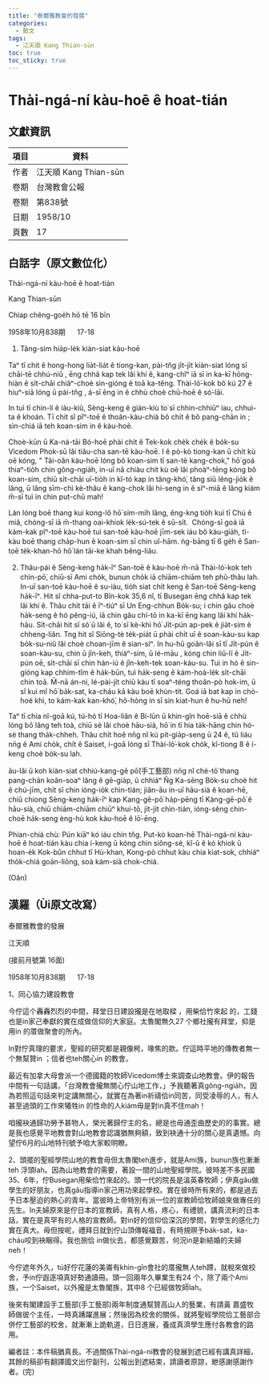 ```yaml
---
title: "泰爾雅教會的發展"
categories:
  - 散文
tags:
  - 江天順 Kang Thian-sūn
toc: true
toc_sticky: true
---
```


# Thài-ngá-ní kàu-hoē ê hoat-tián

## 文獻資訊

| 項目 | 資料 |
|---|---|
| 作者 | 江天順 Kang Thian-sūn |
| 卷期 | 台灣教會公報 |
| 卷期 | 第838號 |
| 日期 | 1958/10 |
| 頁數 | 17 |

## 白話字（原文數位化）

Thài-ngá-ní kàu-hoē ê hoat-tián

Kang Thian-sūn

Chiap chêng-goe̍h hō tē 16 bīn

1958年10月838期      17-18

1. Tâng-sim hia̍p-le̍k kiàn-siat kàu-hoē

Taⁿ tī chit ê hong-hong lia̍t-lia̍t ê tiong-kan, pài-tn̂g ji̍t-ji̍t kiàn-siat lóng sī chāi-tē chhú-niû , ēng chhâ kap tek lâi khí ê, kang-chîⁿ iā sī in ka-kī hōng-hiàn ê si̍t-chāi chiâⁿ-choè sìn-gióng ê toā ka-têng. Thài-ló͘-kok bô kú 27 ê hiuⁿ-siā lóng ū pài-tn̂g , á-sī ēng in ê chhù choè chū-hoē ê só͘-lāi.

In tuì tī chin-lí ê iàu-kiû, Sèng-keng ê gián-kiù to͘ sī chhin-chhiūⁿ iau, chhuì-ta ê khoán. Tī chit sî pîⁿ-toē ê thoân-kàu-chiá bô chi̍t ê bô pang-chān in ; sìn-chiá iā teh koan-sim in ê kàu-hoē.

Choè-kūn ū Ka-ná-tāi Bó-hoē phài chi̍t ê Tek-kok che̍k che̍k ê bo̍k-su Vicedom Phok-sū lâi tiâu-cha san-tē kàu-hoē. I ê pò-kò tiong-kan ū chi̍t kù oē kóng, " Tâi-oân kàu-hoē lóng bô koan-sim tī san-tē kang-chok," hō͘ goá thiaⁿ-tio̍h chin gông-ngia̍h, in-uī nā chiàu chit kù oē lâi phoàⁿ-tēng kóng bô koan-sim, chiū si̍t-chāi uī-tio̍h in kî-tó kap in tâng-khó͘, tâng siū lêng-jio̍k ê lâng, ū lâng sīm-chì kè-thâu ê kang-chok lâi hi-seng in ê sìⁿ-miā ê lâng kiám m̄-sī tuì in chin put-chū mah!

Lán lóng boē thang kui kong-lô hō͘ sím-mi̍h lâng, êng-kng tio̍h kui tī Chú ê miâ, chóng-sī iā m̄-thang oai-khiok le̍k-sú-tek ê sū-si̍t.  Chóng-sī goá iā kám-kak pîⁿ-toē kàu-hoē tuì san-toē kàu-hoē jīm-sek iáu bô kàu-gia̍h, tì-kàu boē thang cha̍p-hun ê koan-sim sī chin uî-hām. ǹg-bāng tī 6 ge̍h ê San-toē te̍k-khan-hō hō͘ lán tāi-ke khah bêng-liâu.

2. Thâu-pái ê Sèng-keng ha̍k-īⁿ San-toē ê kàu-hoē m̄-nā Thài-ló͘-kok teh chìn-pō͘, chiū-sī Ami cho̍k, bunun cho̍k iā chiām-chiām teh phû-thâu lah. In-uī san-toē kàu-hoē ê su-iàu, tio̍h siat chi̍t keng ê San-toē Sèng-keng ha̍k-īⁿ. Hit sî chha-put-to Bîn-kok 35,6 nî, tī Busegan ēng chhâ kap tek lâi khí ê. Thâu chi̍t tāi ê īⁿ-tiúⁿ sī Un Eng-chhun Bo̍k-su; i chin gâu choè ha̍k-seng ê hó pêng-iú, iā chin gâu chí-tō in ka-kī ēng kang lâi khí ha̍k-hāu. Si̍t-chāi hit sî só͘ ū lâi ê, to͘ sī kè-khì hō͘ Ji̍t-pún ap-pek ê jia̍t-sim ê chheng-liân. Tng hit sî Siōng-tè te̍k-pia̍t ū phài chi̍t uī ê soan-kàu-su kap bo̍k-su-niû lâi choè choan-jīm ê sian-siⁿ. In hu-hū goân-lâi sī tī Ji̍t-pún ê soan-kàu-su, chin ū jîn-keh, thiàⁿ-sim, ū lé-māu , kóng chin liû-lī ê Ji̍t-pún oē, si̍t-chāi sī chin hán-iú ê jîn-keh-tek soan-kàu-su. Tuì in hó ê sìn-gióng kap chhim-tîm ê ha̍k-būn, tuì ha̍k-seng ê kám-hoà-le̍k si̍t-chāi chin toā. M̄-nā án-ni, lé-pài-ji̍t chiū kàu tī soaⁿ-téng thoân-pò hok-im, ū sî kui mî hō͘ ba̍k-sat, ka-cháu kā kàu boē khùn-tit. Goá iā bat kap in chò-hoé khì, to kám-kak kan-khó͘, hô-hòng in sī sin kiat-hun ê hu-hū neh!

Taⁿ tī chia nî-goā kú, tú-hó tī Hoa-liân ê Bí-lūn ū khin-gîn hoē-siā ê chhù lóng bô lâng teh toà, chiū sè lâi choè hāu-sià, hō͘ in tī hia ta̍k-hāng chin hó-sè thang tha̍k-chheh. Thâu chi̍t hoê nn̄g nî kú pit-gia̍p-seng ū 24 ê, tû liáu nn̄g ê Ami cho̍k, chi̍t ê Saiset, í-goā lóng sī Thài-ló͘-kok cho̍k, kî-tiong 8 ê í-keng choè bo̍k-su lah.

āu-lâi ū koh kiàn-siat chhiú-kang-gē pō͘(手工藝部) nn̄g nî chè-tō͘ thang pang-chān koân-soaⁿ lâng ê gē-gia̍p, ū chhiáⁿ N̂g Ka-sēng Bo̍k-su choè hit ê chú-jīm, chi̍t sî chin ióng-io̍k chìn-tián; jiân-āu in-uī hāu-sià ê koan-hē, chiū chiong Sèng-keng ha̍k-īⁿ kap Kang-gē-pō͘ ha̍p-pēng tī Kàng-gē-pō͘ ê hāu-sià, chiū chiām-chiām chiūⁿ khuí-tō, ji̍t-ji̍t chìn-tián, ióng-sêng chin-choē ha̍k-seng èng-hù kok kàu-hoē ê lō͘-ēng.

Phian-chiá chù: Pún kiāⁿ kó iáu chin tn̂g. Put-kò koan-hē Thài-ngá-ní kàu-hoē ê hoat-tián kàu chia í-keng ū kóng chin siông-sè, kî-û ê kó khiok ū hoan-e̍k Kok-bûn chhut tī Hù-khan, Kong-pò chhut kàu chia kiat-sok, chhiáⁿ tho̍k-chiá goān-liōng, soà kám-siā chok-chiá.

(Oân)

## 漢羅（Ùi原文改寫）

泰爾雅教會的發展

江天順

(接前月號第 16面)

1958年10月838期      17-18

1、同心協力建設教會

今佇這个轟轟烈烈的中間，拜堂日日建設攏是在地取樑 ，用柴佮竹來起 的，工錢也是in家己奉獻的實在成做信仰的大家庭。太魯閣無久27 个鄉社攏有拜堂，抑是用in 的厝做聚會的所內。

In對佇真理的要求，聖經的研究都是親像枵，喙焦的款。佇這時平地的傳教者無一个無幫贊in ；信者也teh關心in 的教會。

最近有加拿大母會派一个德國籍的牧師Vicedom博士來調查山地教會。伊的報告中間有一句話講，「台灣教會攏無關心佇山地工作，」予我聽著真gông-ngia̍h，因為若照這句話來判定講無關心，就實在為著in祈禱佮in同苦，同受凌辱的人，有人甚至過頭的工作來犧牲in 的性命的人kiám毋是對in真不住mah！

咱攏袂通歸功勞予甚物人，榮光著歸佇主的名，總是也毋通歪曲歷史的的事實。總是我也感覺平地教會對山地教會認識猶無夠額，致到袂通十分的關心是真遺憾。向望佇6月的山地特刊號予咱大家較明瞭。

2、頭擺的聖經學院山地的教會毋但太魯閣teh進步，就是Ami族，bunun族也漸漸teh 浮頭lah。因為山地教會的需要，著設一間的山地聖經學院。彼時差不多民國35、6年，佇Busegan用柴佮竹來起的。頭一代的院長是溫英春牧師；伊真gâu做學生的好朋友，也真gâu指導in家己用功來起學校。實在彼時所有來的，都是過去予日本壓迫的熱心的青年。當彼時上帝特別有派一位的宣教師佮牧師娘來做專任的先生。In夫婦原來是佇日本的宣教師，真有人格，疼心，有禮貌，講真流利的日本話，實在是真罕有的人格的宣教師。對in好的信仰佮深沉的學問，對學生的感化力實在真大。毋但按呢，禮拜日就到佇山頂傳報福音，有時規暝予ba̍k-sat，ka-cháu咬到袂睏得。我也捌佮 in做伙去，都感覺艱苦，何況in是新結婚的夫婦neh！

今佇遮年外久，tú好佇花蓮的美崙有khin-gîn會社的厝攏無人teh蹛，就稅來做校舍，予in佇遐逐項真好勢通讀冊。頭一回兩年久畢業生有24 个，除了兩个Ami族，一个Saiset，以外攏是太魯閣族，其中8 个已經做牧師lah。

後來有閣建設手工藝部(手工藝部)兩年制度通幫贊高山人的藝業，有請黃 嘉盛牧師做彼个主任，一時真踴躍進展；然後因為校舍的關係，就將聖經學院佮工藝部合併佇工藝部的校舍，就漸漸上詭軌道，日日進展，養成真濟學生應付各教會的路用。

編者註：本件稿猶真長。不過關係Thài-ngá-ní教會的發展到遮已經有講真詳細，其餘的稿卻有翻譯國文出佇副刊，公報出到遮結束，請讀者原諒，紲感謝感謝作者。(完)
